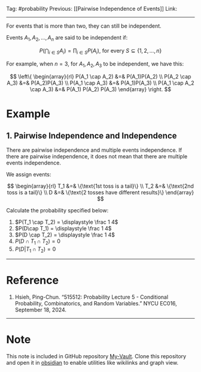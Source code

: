 Tag: #probability 
Previous: [[Pairwise Independence of Events]]
Link: 

---

For events that is more than two, they can still be independent.

Events $A_1, A_2, \dots, A_n$ are said to be independent if:

$$
P(\bigcap_{i \in S} A_i) = \prod_{i \in S} P(A_i), \ \text{for every } S \subseteq \{1, 2, \dots, n\}
$$

For example, when $n = 3$, for $A_1, A_2, A_3$ to be independent, we have this:

$$
\left\{
	\begin{array}{rl}
		P(A_1 \cap A_2) &=& P(A_1)P(A_2) \\
		P(A_2 \cap A_3) &=& P(A_2)P(A_3) \\
		P(A_1 \cap A_3) &=& P(A_1)P(A_3) \\
		P(A_1 \cap A_2 \cap A_3) &=& P(A_1) P(A_2) P(A_3)
	\end{array}
\right.
$$

# Example

## 1. Pairwise Independence and Independence

There are pairwise independence and multiple events independence. If there are pairwise independence, it does not mean that there are multiple events independence.

We assign events:

$$
\begin{array}{rl}
	T_1 &=& \{\text{1st toss is a tail}\} \\
	T_2 &=& \{\text{2nd toss is a tail}\} \\
	D &=& \{\text{2 tosses have different results}\}
\end{array}
$$

Calculate the probability specified below:

1. $P(T_1 \cap T_2) = \displaystyle \frac 1 4$
2. $P(D\cap T_1) = \displaystyle \frac 1 4$
3. $P(D \cap T_2) = \displaystyle \frac 1 4$
4. $P(D \cap T_1 \cap T_2) = 0$
5. $P(D \vert T_1 \cap T_2) = 0$

---

# Reference

1. Hsieh, Ping-Chun. “515512: Probability Lecture 5 - Conditional Probability, Combinatorics, and Random Variables.” NYCU EC016, September 18, 2024.

---

# Note

This note is included in GitHub repository [My-Vault](https://github.com/LittleD3092/My-Vault.git). Clone this repository and open it in [obsidian](https://obsidian.md/) to enable utilities like wikilinks and graph view.